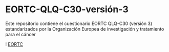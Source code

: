 # EORTC-QLQ-C30-versión-3
Este repositorio contiene el cuestionario EORTC QLQ-C30 (versión 3) estandarizados por la Organización Europea de investigación y tratamiento para el cáncer

! [EORTC](https://github.com/ACastolo/EORTC-QLQ-C30-versi-n-3-/blob/master/QLQ-C30%20SpanishMexican.jpg)
